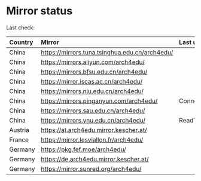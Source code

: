 <script src="./time.js"></script>
# Mirror status
Last check: <script type="text/javascript">localize(1679379828.4909692);</script>

|Country|Mirror|Last update|
|:------|:-----|:----------|
|China|https://mirrors.tuna.tsinghua.edu.cn/arch4edu/|<script type="text/javascript">localize(1679337225);</script>|
|China|https://mirrors.aliyun.com/arch4edu/|<script type="text/javascript">localize(1679337225);</script>|
|China|https://mirrors.bfsu.edu.cn/arch4edu/|<script type="text/javascript">localize(1679337225);</script>|
|China|https://mirror.iscas.ac.cn/arch4edu/|<script type="text/javascript">localize(1679337225);</script>|
|China|https://mirrors.nju.edu.cn/arch4edu/|<script type="text/javascript">localize(1679294118);</script>|
|China|https://mirrors.pinganyun.com/arch4edu/|ConnectionError|
|China|https://mirrors.sau.edu.cn/arch4edu/|<script type="text/javascript">localize(1673850842);</script>|
|China|https://mirrors.ynu.edu.cn/arch4edu/|ReadTimeout|
|Austria|https://at.arch4edu.mirror.kescher.at/|<script type="text/javascript">localize(1679337225);</script>|
|France|https://mirror.lesviallon.fr/arch4edu/|<script type="text/javascript">localize(1679337225);</script>|
|Germany|https://pkg.fef.moe/arch4edu/|<script type="text/javascript">localize(1679337225);</script>|
|Germany|https://de.arch4edu.mirror.kescher.at/|<script type="text/javascript">localize(1679337225);</script>|
|Germany|https://mirror.sunred.org/arch4edu/|<script type="text/javascript">localize(1679337225);</script>|

<script src="./tablefilter/tablefilter.js"></script>
<script src="./table.js"></script>